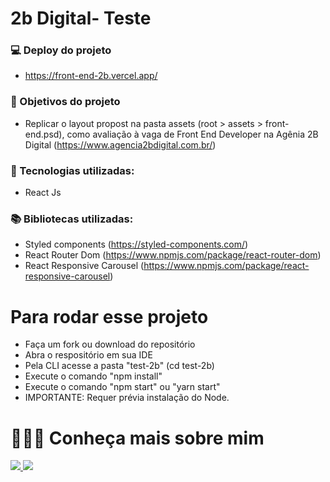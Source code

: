 # 2b Digital- Teste 


### 💻 Deploy do projeto
* https://front-end-2b.vercel.app/

### 🎯 Objetivos  do projeto 

* Replicar o layout propost na pasta assets (root > assets > front-end.psd), como avaliação à vaga de Front End Developer na Agênia 2B Digital (https://www.agencia2bdigital.com.br/)


### 🚀 Tecnologias utilizadas: 
* React Js

### 📚 Bibliotecas utilizadas: 
* Styled components (https://styled-components.com/)
* React Router Dom (https://www.npmjs.com/package/react-router-dom)
* React Responsive Carousel (https://www.npmjs.com/package/react-responsive-carousel)


# Para rodar esse projeto
* Faça um fork ou download do repositório
* Abra o respositório em sua IDE
* Pela CLI acesse a pasta "test-2b" (cd test-2b)
* Execute o comando "npm install" 
* Execute o comando "npm start" ou "yarn start"
* IMPORTANTE: Requer prévia instalação do Node.



# 👨🏻‍💻 Conheça mais sobre mim

<a href="https://www.linkedin.com/in/j%C3%BAlio-macedo-6ab034180/" alt="linkedin" target="_blank">

<img src="https://img.shields.io/badge/LinkedIn-%230077B5.svg?&style=flat-square&logo=linkedin&logoColor=white">

</a>

<a href="https://wa.me/5514997551925" alt="WhatsApp" target="_blank">

<img src="https://img.shields.io/badge/-WhatsApp-25d366?style=flat-square&labelColor=25d366&logo=whatsapp&logoColor=white&link=https://wa.me/<SEUNUMERO>"/>

</a>


